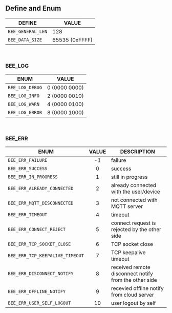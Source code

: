 ## Define and Enum

| DEFINE | VALUE |
| -- | -- |
| `BEE_GENERAL_LEN` | 128 |
| `BEE_DATA_SIZE` | 65535 (0xFFFF) |

<br>

### BEE_LOG

| ENUM | VALUE |
| -- | :--: |
| `BEE_LOG_DEBUG` | 0 (0000 0000) |
| `BEE_LOG_INFO` | 2 (0000 0010) |
| `BEE_LOG_WARN` | 4 (0000 0100) |
| `BEE_LOG_ERROR` | 8 (0000 1000) |

<br>

### BEE_ERR
| ENUM | VALUE | DESCRIPTION |
| -- | :--: | -- |
| `BEE_ERR_FAILURE`               | -1 | failure |
| `BEE_ERR_SUCCESS`               |  0 | success |
| `BEE_ERR_IN_PROGRESS`           |  1 | still in progress |
| `BEE_ERR_ALREADY_CONNECTED`     |  2 | already connected with the user/device |
| `BEE_ERR_MQTT_DISCONNECTED`     |  3 | not connected with MQTT server |
| `BEE_ERR_TIMEOUT`               |  4 | timeout |
| `BEE_ERR_CONNECT_REJECT`        |  5 | connect request is rejected by the other side |
| `BEE_ERR_TCP_SOCKET_CLOSE`      |  6 | TCP socket close |
| `BEE_ERR_TCP_KEEPALIVE_TIMEOUT` |  7 | TCP keepalive timeout |
| `BEE_ERR_DISCONNECT_NOTIFY`     |  8 | received remote disconnect notify from the other side |
| `BEE_ERR_OFFLINE_NOTIFY`        |  9 | recevied offline notify from cloud server |
| `BEE_ERR_USER_SELF_LOGOUT`      | 10 | user logout by self |
